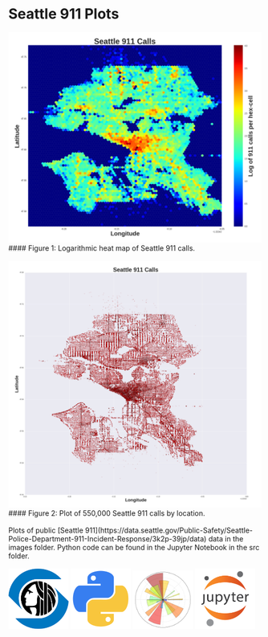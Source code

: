 # Seattle 911 Plots

<img src="images/seattle_911_hexlog.png" width="800">
#### Figure 1: Logarithmic heat map of Seattle 911 calls.
<br>
<br>
<img src="images/seattle_911a.png" width="800">
#### Figure 2: Plot of 550,000 Seattle 911 calls by location.
<br>
<br>
Plots of public [Seattle 911](https://data.seattle.gov/Public-Safety/Seattle-Police-Department-911-Incident-Response/3k2p-39jp/data) data in the images folder.  Python code can be found in the Jupyter Notebook in the src folder.
<br>
<br>
<img src="images/logos/seattle.png" width="120">
<img src="images/logos/python.png" width="120">
<img src="images/logos/matplotlib.png" width="120">
<img src="images/logos/jupyter.png" width="120">

